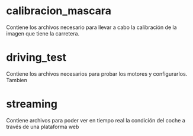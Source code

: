 
# calibracion_mascara
Contiene los archivos necesario para llevar a cabo la calibración de la imagen que tiene la carretera.

# driving_test
Contiene los archivos necesarios para probar los motores y configurarlos. Tambien

# streaming
Contiene archivos para poder ver en tiempo real la condición del coche a través de una plataforma web
